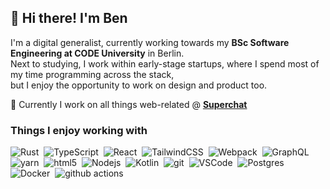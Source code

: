 ## 👋 Hi there! I'm Ben


I'm a digital generalist, currently working towards my **BSc Software Engineering at CODE University** in Berlin.  
Next to studying, I work within early-stage startups, where I spend most of my time programming across the stack,  
but I enjoy the opportunity to work on design and product too.

💬 Currently I work on all things web-related @ [**Superchat**](https://www.superchat.de)

### Things I enjoy working with
![Rust](https://img.shields.io/badge/-Rust-334155?style=flat&logo=rust&logoColor=white)&nbsp;
![TypeScript](https://img.shields.io/badge/-TypeScript-334155?style=flat&logo=typescript&logoColor=white)&nbsp;
![React](https://img.shields.io/badge/-React-334155?style=flat&logo=react&logoColor=white)&nbsp;
![TailwindCSS](https://img.shields.io/badge/-TailwindCSS-334155?style=flat&logo=tailwindcss&logoColor=white)&nbsp;
![Webpack](https://img.shields.io/badge/-Webpack-334155?style=flat&logo=webpack&logoColor=white")&nbsp;
![GraphQL](https://img.shields.io/badge/-GraphQL-334155?style=flat&logo=graphql&logoColor=white)&nbsp;
![yarn](https://img.shields.io/badge/-yarn-334155?style=flat&logo=yarn&logoColor=white)&nbsp;
![html5](https://img.shields.io/badge/-HTML5-334155?style=flat&logo=html5&logoColor=white)&nbsp;
![Nodejs](https://img.shields.io/badge/-Nodejs-334155?style=flat&logo=Node.js&logoColor=white)&nbsp;
![Kotlin](https://img.shields.io/badge/-Kotlin-334155?style=flat&logo=kotlin&logoColor=white)&nbsp;
![git](https://img.shields.io/badge/-Git-334155?style=flat&logo=git&logoColor=white)&nbsp;
![VSCode](https://img.shields.io/badge/-VSCode-334155?style=flat&logo=visualstudiocode&logoColor=white)&nbsp;
![Postgres](https://img.shields.io/badge/-Postgres-334155?style=flat&logo=postgresql&logoColor=white)&nbsp;
![Docker](https://img.shields.io/badge/-Docker-334155?style=flat&logo=docker&logoColor=white)&nbsp;
![github actions](https://img.shields.io/badge/-Github_Actions-334155?style=flat&logo=github-actions&logoColor=white)&nbsp;
